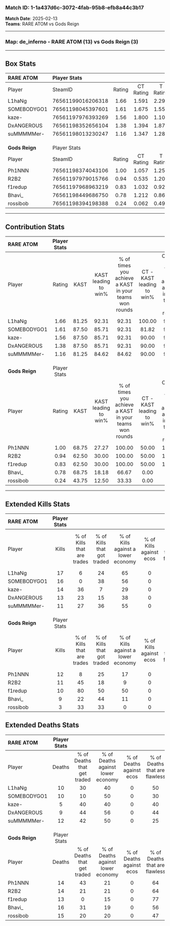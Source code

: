 ### Match ID: 1-1a437d6c-3072-4fab-95b8-efb8a44c3b17  
**Match Date**: 2025-02-13  
**Teams**: RARE ATOM vs Gods Reign  

---  

### **Map**: de_inferno - RARE ATOM (13) vs Gods Reign (3)  
---  

## Box Stats  

| **RARE ATOM**  | Player Stats      |        |           |          |       |       |       |         |        |      |     |
| :- | :- | :-: | :-: | :-: | :-: | :-: | :-: | :-: | :-: | :-: | :-: |
| Player         | SteamID           | Rating | CT Rating | T Rating | KAST  |  ADR  | Kills | Assists | Deaths | K/D  | HS% |
| L1haNg         | 76561199016206318 |  1.66  |   1.591   |  2.299   | 81.25 | 116.3 |  17   |    7    |   10   | 1.70 | 82  |
| SOMEBODYGO1    | 76561198045397601 |  1.61  |   1.675   |  1.552   | 87.50 | 109.0 |  16   |    5    |   10   | 1.60 | 62  |
| kaze-          | 76561197976393269 |  1.56  |   1.800   |  1.109   | 87.50 | 80.2  |  14   |    2    |   5    | 2.80 | 64  |
| DxANGEROUS     | 76561198352656104 |  1.38  |   1.394   |  1.874   | 87.50 | 72.8  |  13   |    7    |   9    | 1.44 | 61  |
| suMMMMMer-     | 76561198013230247 |  1.16  |   1.347   |  1.280   | 81.25 | 86.7  |  11   |    5    |   12   | 0.92 | 63  |
|                |                   |        |           |          |       |       |       |         |        |      |     |
|                |                   |        |           |          |       |       |       |         |        |      |     |
|                |                   |        |           |          |       |       |       |         |        |      |     |
| **Gods Reign** | Player Stats      |        |           |          |       |       |       |         |        |      |     |
| Player         | SteamID           | Rating | CT Rating | T Rating | KAST  |  ADR  | Kills | Assists | Deaths | K/D  | HS% |
| Ph1NNN         | 76561198374043106 |  1.00  |   1.057   |  1.254   | 68.75 | 77.1  |  12   |    2    |   14   | 0.86 | 91  |
| R2B2           | 76561197979015766 |  0.94  |   0.535   |  1.203   | 62.50 | 84.8  |  11   |    3    |   14   | 0.79 | 63  |
| f1redup        | 76561197968963219 |  0.83  |   1.032   |  0.921   | 62.50 | 63.4  |  10   |    1    |   13   | 0.77 | 90  |
| Bhavi_         | 76561198449686750 |  0.78  |   1.212   |  0.862   | 68.75 | 77.1  |   9   |    2    |   16   | 0.56 | 77  |
| rossibob       | 76561198394198388 |  0.24  |   0.062   |  0.490   | 43.75 | 52.4  |   3   |    4    |   15   | 0.20 | 100 |
---  

## Contribution Stats  

| **RARE ATOM**  | Player Stats |       |                      |                                                        |                           |                                                             |                          |                                                            |
| :- | :-: | :-: | :-: | :-: | :-: | :-: | :-: | :-: |
| Player         |    Rating    | KAST  | KAST leading to win% | % of times you achieve a KAST in your teams won rounds | CT - KAST leading to win% | CT - % of times you achieve a KAST in your teams won rounds | T - KAST leading to win% | T - % of times you achieve a KAST in your teams won rounds |
| L1haNg         |     1.66     | 81.25 |        92.31         |                         92.31                          |          100.00           |                            90.00                            |          75.00           |                           100.00                           |
| SOMEBODYGO1    |     1.61     | 87.50 |        85.71         |                         92.31                          |           81.82           |                            90.00                            |          100.00          |                           100.00                           |
| kaze-          |     1.56     | 87.50 |        85.71         |                         92.31                          |           90.00           |                            90.00                            |          75.00           |                           100.00                           |
| DxANGEROUS     |     1.38     | 87.50 |        85.71         |                         92.31                          |           90.00           |                            90.00                            |          75.00           |                           100.00                           |
| suMMMMMer-     |     1.16     | 81.25 |        84.62         |                         84.62                          |           90.00           |                            90.00                            |          66.67           |                           66.67                            |
|                |              |       |                      |                                                        |                           |                                                             |                          |                                                            |
|                |              |       |                      |                                                        |                           |                                                             |                          |                                                            |
|                |              |       |                      |                                                        |                           |                                                             |                          |                                                            |
| **Gods Reign** | Player Stats |       |                      |                                                        |                           |                                                             |                          |                                                            |
| Player         |    Rating    | KAST  | KAST leading to win% | % of times you achieve a KAST in your teams won rounds | CT - KAST leading to win% | CT - % of times you achieve a KAST in your teams won rounds | T - KAST leading to win% | T - % of times you achieve a KAST in your teams won rounds |
| Ph1NNN         |     1.00     | 68.75 |        27.27         |                         100.00                         |           50.00           |                           100.00                            |          22.22           |                           100.00                           |
| R2B2           |     0.94     | 62.50 |        30.00         |                         100.00                         |           50.00           |                           100.00                            |          25.00           |                           100.00                           |
| f1redup        |     0.83     | 62.50 |        30.00         |                         100.00                         |           50.00           |                           100.00                            |          25.00           |                           100.00                           |
| Bhavi_         |     0.78     | 68.75 |        18.18         |                         66.67                          |           0.00            |                            0.00                             |          25.00           |                           100.00                           |
| rossibob       |     0.24     | 43.75 |        12.50         |                         33.33                          |           0.00            |                            0.00                             |          16.67           |                           50.00                            |
---  

## Extended Kills Stats  

| **RARE ATOM**  | Player Stats |                            |                            |                                    |                         |                              |                                 |                                       |                    |           |
| :- | :-: | :-: | :-: | :-: | :-: | :-: | :-: | :-: | :-: | :-: |
| Player         |    Kills     | % of Kills that are trades | % of Kills that got traded | % of Kills against a lower economy | % of Kills against ecos | % of Kills that are flawless | % of Kills that are close duels | % of Kills that are assisted by flash | Pistol Round Kills | AWP Kills |
| L1haNg         |      17      |             6              |             24             |                 65                 |            0            |              59              |               12                |                   0                   |         0          |     0     |
| SOMEBODYGO1    |      16      |             0              |             38             |                 56                 |            0            |              50              |                0                |                   0                   |         1          |     0     |
| kaze-          |      14      |             36             |             7              |                 29                 |            0            |              64              |               14                |                   0                   |         1          |     0     |
| DxANGEROUS     |      13      |             23             |             15             |                 38                 |            0            |              62              |                8                |                   0                   |         3          |     0     |
| suMMMMMer-     |      11      |             27             |             36             |                 55                 |            0            |              73              |                9                |                   9                   |         3          |     0     |
|                |              |                            |                            |                                    |                         |                              |                                 |                                       |                    |           |
|                |              |                            |                            |                                    |                         |                              |                                 |                                       |                    |           |
|                |              |                            |                            |                                    |                         |                              |                                 |                                       |                    |           |
| **Gods Reign** | Player Stats |                            |                            |                                    |                         |                              |                                 |                                       |                    |           |
| Player         |    Kills     | % of Kills that are trades | % of Kills that got traded | % of Kills against a lower economy | % of Kills against ecos | % of Kills that are flawless | % of Kills that are close duels | % of Kills that are assisted by flash | Pistol Round Kills | AWP Kills |
| Ph1NNN         |      12      |             8              |             25             |                 17                 |            0            |              42              |                0                |                   0                   |         3          |     0     |
| R2B2           |      11      |             45             |             18             |                 9                  |            0            |              55              |                9                |                   9                   |         2          |     0     |
| f1redup        |      10      |             80             |             50             |                 50                 |            0            |              50              |                0                |                   0                   |         3          |     1     |
| Bhavi_         |      9       |             22             |             44             |                 11                 |            0            |              22              |                0                |                   0                   |         2          |     0     |
| rossibob       |      3       |             33             |             33             |                 0                  |            0            |              0               |               33                |                   0                   |         0          |     0     |
## Extended Deaths Stats  

| **RARE ATOM**  | Player Stats |                             |                                   |                          |                               |                            |                           |               |
| :- | :-: | :-: | :-: | :-: | :-: | :-: | :-: | :-: |
| Player         |    Deaths    | % of Deaths that get traded | % of Deaths against lower economy | % of Deaths against ecos | % of Deaths that are flawless | % of Deaths that are close | % of Deaths while blinded | Deaths to AWP |
| L1haNg         |      10      |             30              |                40                 |            0             |              50               |             0              |             0             |       1       |
| SOMEBODYGO1    |      10      |             10              |                50                 |            0             |              30               |             10             |            10             |       0       |
| kaze-          |      5       |             40              |                40                 |            0             |              40               |             0              |             0             |       0       |
| DxANGEROUS     |      9       |             44              |                56                 |            0             |              44               |             0              |             0             |       0       |
| suMMMMMer-     |      12      |             42              |                50                 |            0             |              25               |             8              |             0             |       0       |
|                |              |                             |                                   |                          |                               |                            |                           |               |
|                |              |                             |                                   |                          |                               |                            |                           |               |
|                |              |                             |                                   |                          |                               |                            |                           |               |
| **Gods Reign** | Player Stats |                             |                                   |                          |                               |                            |                           |               |
| Player         |    Deaths    | % of Deaths that get traded | % of Deaths against lower economy | % of Deaths against ecos | % of Deaths that are flawless | % of Deaths that are close | % of Deaths while blinded | Deaths to AWP |
| Ph1NNN         |      14      |             43              |                21                 |            0             |              64               |             7              |             0             |       0       |
| R2B2           |      14      |             21              |                21                 |            0             |              64               |             14             |             0             |       0       |
| f1redup        |      13      |              0              |                15                 |            0             |              77               |             8              |             0             |       0       |
| Bhavi_         |      16      |             31              |                19                 |            0             |              56               |             6              |             0             |       0       |
| rossibob       |      15      |             20              |                20                 |            0             |              47               |             7              |             7             |       0       |
